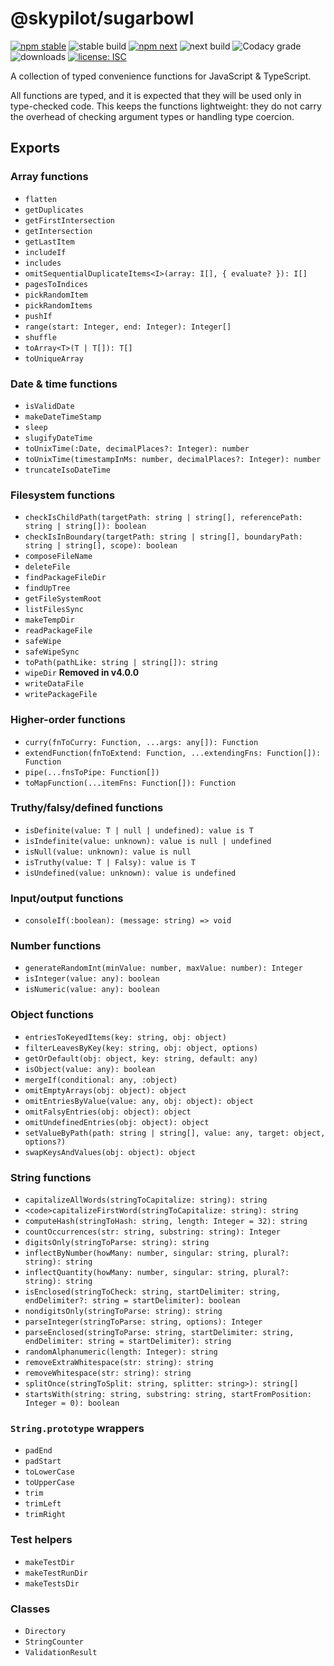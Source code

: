 # @skypilot/sugarbowl

[![npm stable](https://img.shields.io/npm/v/@skypilot/sugarbowl?label=stable)](https://www.npmjs.com/package/@skypilot/sugarbowl)
![stable build](https://img.shields.io/github/workflow/status/skypilot-dev/sugarbowl/Stable%20release?label=stable%20build)
[![npm next](https://img.shields.io/npm/v/@skypilot/sugarbowl/next?label=next)](https://www.npmjs.com/package/@skypilot/sugarbowl)
![next build](https://img.shields.io/github/workflow/status/skypilot-dev/sugarbowl/Prerelease?branch=next&label=next%20build)
![Codacy grade](https://img.shields.io/codacy/grade/218540d35b43406f802719cd8af93a10)
![downloads](https://img.shields.io/npm/dm/@skypilot/sugarbowl)
[![license: ISC](https://img.shields.io/badge/license-ISC-blue.svg)](https://opensource.org/licenses/ISC)

A collection of typed convenience functions for JavaScript & TypeScript.

All functions are typed, and it is expected that they will be used only in
type-checked code. This keeps the functions lightweight: they do not
carry the overhead of checking argument types or handling type coercion.

## Exports

### Array functions

-   `flatten`
-   `getDuplicates`
-   `getFirstIntersection`
-   `getIntersection`
-   `getLastItem`
-   `includeIf`
-   `includes`
-   `omitSequentialDuplicateItems<I>(array: I[], { evaluate? }): I[]`
-   `pagesToIndices`
-   `pickRandomItem`
-   `pickRandomItems`
-   `pushIf`
-   `range(start: Integer, end: Integer): Integer[]`
-   `shuffle`
-   `toArray<T>(T | T[]): T[]`
-   `toUniqueArray`

### Date & time functions

-   `isValidDate`
-   `makeDateTimeStamp`
-   `sleep`
-   `slugifyDateTime`
-   `toUnixTime(:Date, decimalPlaces?: Integer): number`
-   `toUnixTime(timestampInMs: number, decimalPlaces?: Integer): number`
-   `truncateIsoDateTime`

### Filesystem functions

-   `checkIsChildPath(targetPath: string | string[], referencePath: string | string[]): boolean`
-   `checkIsInBoundary(targetPath: string | string[], boundaryPath: string | string[], scope): boolean`
-   `composeFileName`
-   `deleteFile`
-   `findPackageFileDir`
-   `findUpTree`
-   `getFileSystemRoot`
-   `listFilesSync`
-   `makeTempDir`
-   `readPackageFile`
-   `safeWipe`
-   `safeWipeSync`
-   `toPath(pathLike: string | string[]): string`
-   `wipeDir` **Removed in v4.0.0**
-   `writeDataFile`
-   `writePackageFile`

### Higher-order functions

-   `curry(fnToCurry: Function, ...args: any[]): Function`
-   `extendFunction(fnToExtend: Function, ...extendingFns: Function[]): Function`
-   `pipe(...fnsToPipe: Function[])`
-   `toMapFunction(...itemFns: Function[]): Function`

### Truthy/falsy/defined functions

-   `isDefinite(value: T | null | undefined): value is T`
-   `isIndefinite(value: unknown): value is null | undefined`
-   `isNull(value: unknown): value is null`
-   `isTruthy(value: T | Falsy): value is T`
-   `isUndefined(value: unknown): value is undefined`

### Input/output functions

-   `consoleIf(:boolean): (message: string) => void`

### Number functions

-   `generateRandomInt(minValue: number, maxValue: number): Integer`
-   `isInteger(value: any): boolean`
-   `isNumeric(value: any): boolean`

### Object functions

-   `entriesToKeyedItems(key: string, obj: object)`
-   `filterLeavesByKey(key: string, obj: object, options)`
-   `getOrDefault(obj: object, key: string, default: any)`
-   `isObject(value: any): boolean`
-   `mergeIf(conditional: any, :object)`
-   `omitEmptyArrays(obj: object): object`
-   `omitEntriesByValue(value: any, obj: object): object`
-   `omitFalsyEntries(obj: object): object`
-   `omitUndefinedEntries(obj: object): object`
-   `setValueByPath(path: string | string[], value: any, target: object, options?)`
-   `swapKeysAndValues(obj: object): object`

### String functions

-   `capitalizeAllWords(stringToCapitalize: string): string`
-   `<code>capitalizeFirstWord(stringToCapitalize: string): string`
-   `computeHash(stringToHash: string, length: Integer = 32): string`
-   `countOccurrences(str: string, substring: string): Integer`
-   `digitsOnly(stringToParse: string): string`
-   `inflectByNumber(howMany: number, singular: string, plural?: string): string`
-   `inflectQuantity(howMany: number, singular: string, plural?: string): string`
-   `isEnclosed(stringToCheck: string, startDelimiter: string, endDelimiter?: string = startDelimiter): boolean`
-   `nondigitsOnly(stringToParse: string): string`
-   `parseInteger(stringToParse: string, options): Integer`
-   `parseEnclosed(stringToParse: string, startDelimiter: string, endDelimiter: string = startDelimiter): string`
-   `randomAlphanumeric(length: Integer): string`
-   `removeExtraWhitespace(str: string): string`
-   `removeWhitespace(str: string): string`
-   `splitOnce(stringToSplit: string, splitter: string>): string[]`
-   `startsWith(string: string, substring: string, startFromPosition: Integer = 0): boolean`

### `String.prototype` wrappers

-   `padEnd`
-   `padStart`
-   `toLowerCase`
-   `toUpperCase`
-   `trim`
-   `trimLeft`
-   `trimRight`

### Test helpers

-   `makeTestDir`
-   `makeTestRunDir`
-   `makeTestsDir`

### Classes

-   `Directory`
-   `StringCounter`
-   `ValidationResult`
